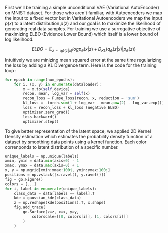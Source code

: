 First we'll be training a simple unconditional VAE (Variational AutoEncoder) on MNIST dataset. For those who aren't familiar, with Autoencoders we map the input to a fixed vector but in Varitational Autoencoders we map the input $p(x)$ to a latent distribution $p(z)$ and our goal is to maximize the likelihood of generating real data samples. For training we use a surrogative objective of maximizing ELBO (Evidence Lower Bound) which itself is a lower bound of log likelihood. 

$$
ELBO = \mathbb{E}_{z\sim q\phi(z|x)} logp_\theta(x|z) + D_{KL}(q_\phi(z|x)|p_\theta(z))
$$

Intuitively we are minizing mean squared error at the same time regularizing the loss by adding a KL Divergence term. 
Here is the code for the training loop : 
```python
for epoch in range(num_epochs):
    for i, (x, y) in enumerate(dataloader):
        x = x.to(self.device)
        recon, mean, log_var = self(x)
        recon_loss = F.mse_loss(recon, x, reduction = 'sum')
        kl_loss = -torch.sum(1 + log_var - mean.pow(2) - log_var.exp()) 
        loss = recon_loss + kl_loss (negative ELBO)
        optimizer.zero_grad()
        loss.backward()
        optimizer.step()
```
To give better representation of the latent space, we applied 2D Kernel Density estimation which estimates the probability density function of a dataset by smoothing data points using a kernel function. Each color correnponds to latent distribution of a specific number.  

```python
unique_labels = np.unique(labels)
xmin, ymin = data.min(axis=0) - 1
xmax, ymax = data.max(axis=0) + 1
x, y = np.mgrid[xmin:xmax:100j, ymin:ymax:100j]
positions = np.vstack([x.ravel(), y.ravel()])
fig = go.Figure()
colors = [...]
for i, label in enumerate(unique_labels):
    class_data = data[labels == label].T
    kde = gaussian_kde(class_data)
    z = np.reshape(kde(positions).T, x.shape)
    fig.add_trace(
        go.Surface(z=z, x=x, y=y, 
            colorscale=[[0, colors[i]], [1, colors[i]]]
        )
    )
```
